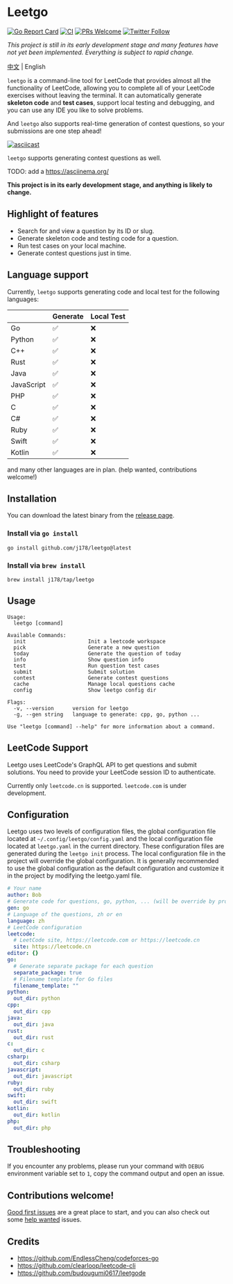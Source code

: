 # Leetgo

[![Go Report Card](https://goreportcard.com/badge/github.com/j178/leetgo)](https://goreportcard.com/report/github.com/j178/leetgo)
[![CI](https://github.com/j178/leetgo/actions/workflows/ci.yaml/badge.svg)](https://github.com/j178/leetgo/actions/workflows/ci.yaml)
[![PRs Welcome](https://img.shields.io/badge/PRs-welcome-brightgreen.svg)](https://makeapullrequest.com)
[![Twitter Follow](https://img.shields.io/twitter/follow/niceoe)](https://twitter.com/niceoe)

*This project is still in its early development stage and many features have not yet been implemented. Everything is subject to rapid change.*

[中文](./README_zh.md) | English

`leetgo` is a command-line tool for LeetCode that provides almost all the functionality of LeetCode, 
allowing you to complete all of your LeetCode exercises without leaving the terminal. 
It can automatically generate **skeleton code** and **test cases**, support local testing and debugging, 
and you can use any IDE you like to solve problems. 

And `leetgo` also supports real-time generation of contest questions, so your submissions are one step ahead!

[![asciicast](https://asciinema.org/a/0sUG7psmMfgWqzy9rr57hrcnX.svg)](https://asciinema.org/a/0sUG7psmMfgWqzy9rr57hrcnX)

`leetgo` supports generating contest questions as well.

TODO: add a https://asciinema.org/

**This project is in its early development stage, and anything is likely to change.**

## Highlight of features

- Search for and view a question by its ID or slug.
- Generate skeleton code and testing code for a question.
- Run test cases on your local machine.
- Generate contest questions just in time.

## Language support

Currently, `leetgo` supports generating code and local test for the following languages:
<!-- BEGIN MATRIX -->
|  | Generate | Local Test |
| --- | --- | --- |
| Go | :white_check_mark: | :x: |
| Python | :white_check_mark: | :x: |
| C++ | :white_check_mark: | :x: |
| Rust | :white_check_mark: | :x: |
| Java | :white_check_mark: | :x: |
| JavaScript | :white_check_mark: | :x: |
| PHP | :white_check_mark: | :x: |
| C | :white_check_mark: | :x: |
| C# | :white_check_mark: | :x: |
| Ruby | :white_check_mark: | :x: |
| Swift | :white_check_mark: | :x: |
| Kotlin | :white_check_mark: | :x: |
<!-- END MATRIX -->
and many other languages are in plan. (help wanted, contributions welcome!)

## Installation

You can download the latest binary from the [release page](https://github.com/j178/leetgo/releases).

### Install via `go install`
 
```shell
go install github.com/j178/leetgo@latest
```

### Install via `brew install`

```shell
brew install j178/tap/leetgo
```

## Usage
<!-- BEGIN USAGE -->
```
Usage:
  leetgo [command]

Available Commands:
  init                    Init a leetcode workspace
  pick                    Generate a new question
  today                   Generate the question of today
  info                    Show question info
  test                    Run question test cases
  submit                  Submit solution
  contest                 Generate contest questions
  cache                   Manage local questions cache
  config                  Show leetgo config dir

Flags:
  -v, --version      version for leetgo
  -g, --gen string   language to generate: cpp, go, python ...

Use "leetgo [command] --help" for more information about a command.
```
<!-- END USAGE -->

## LeetCode Support

Leetgo uses LeetCode's GraphQL API to get questions and submit solutions. You need to provide your LeetCode session ID to authenticate.

Currently only `leetcode.cn` is supported. `leetcode.com` is under development.

## Configuration

Leetgo uses two levels of configuration files, the global configuration file located at `~/.config/leetgo/config.yaml` and the local configuration file located at `leetgo.yaml` in the current directory. 
These configuration files are generated during the `leetgo init` process. 
The local configuration file in the project will override the global configuration. 
It is generally recommended to use the global configuration as the default configuration and customize it in the project by modifying the leetgo.yaml file.

<!-- BEGIN CONFIG -->
```yaml
# Your name
author: Bob
# Generate code for questions, go, python, ... (will be override by project config and flag --gen)
gen: go
# Language of the questions, zh or en
language: zh
# LeetCode configuration
leetcode:
  # LeetCode site, https://leetcode.com or https://leetcode.cn
  site: https://leetcode.cn
editor: {}
go:
  # Generate separate package for each question
  separate_package: true
  # Filename template for Go files
  filename_template: ""
python:
  out_dir: python
cpp:
  out_dir: cpp
java:
  out_dir: java
rust:
  out_dir: rust
c:
  out_dir: c
csharp:
  out_dir: csharp
javascript:
  out_dir: javascript
ruby:
  out_dir: ruby
swift:
  out_dir: swift
kotlin:
  out_dir: kotlin
php:
  out_dir: php
```
<!-- END CONFIG -->

## Troubleshooting

If you encounter any problems, please run your command with `DEBUG` environment variable set to `1`, copy the command output and open an issue.

## Contributions welcome!

[Good first issues](https://github.com/j178/leetgo/issues?q=is%3Aissue+is%3Aopen+label%3A%22good+first+issue%22) are a great place to start, 
and you can also check out some [help wanted](https://github.com/j178/leetgo/issues?q=is%3Aissue+is%3Aopen+label%3A%22help+wanted%22) issues.

## Credits

- https://github.com/EndlessCheng/codeforces-go
- https://github.com/clearloop/leetcode-cli
- https://github.com/budougumi0617/leetgode
